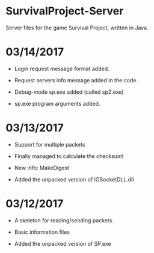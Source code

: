 # SurvivalProject-Server
Server files for the game Survival Project, written in Java.

# 03/14/2017
* Login request message format added.

* Request servers info message added in the code.

* Debug-mode sp.exe added (called sp2.exe)

* sp.exe program arguments added.


# 03/13/2017
* Support for multiple packets

* Finally managed to calculate the checksum!

* New info: MakeDigest

* Added the unpacked version of IOSocketDLL.dll

# 03/12/2017

* A skeleton for reading/sending packets.

* Basic information files

* Added the unpacked version of SP.exe
